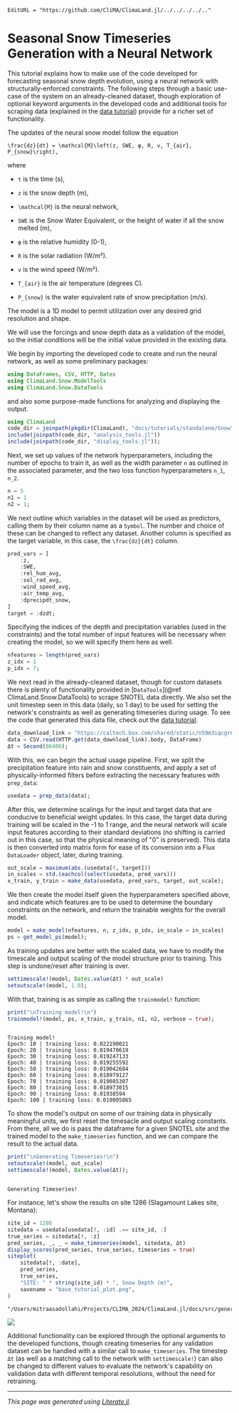 ```@meta
EditURL = "https://github.com/CliMA/ClimaLand.jl/../../../../.."
```
# Seasonal Snow Timeseries Generation with a Neural Network

This tutorial explains how to make use of the code developed
for forecasting seasonal snow depth evolution, using a neural network with
structurally-enforced constraints. The following steps through a
basic use-case of the system on an already-cleaned dataset, though
exploration of optional keyword arguments in the developed code and
additional tools for scraping data (explained in the [data tutorial](../data_tutorial/))
provide for a richer set of functionality.

The updates of the neural snow model follow the equation

``
\frac{dz}{dt} = \mathcal{M}\left(z, SWE, φ, R, v, T_{air}, P_{snow}\right),
``

where

- ``t`` is the time (s),

- ``z`` is the snow depth (m),

- ``\mathcal{M}`` is the neural network,

- ``SWE`` is the Snow Water Equivalent, or the height of water if all the snow melted (m),

- ``φ`` is the relative humidity (0-1),

- ``R`` is the solar radiation (W/m²).

- ``v`` is the wind speed (W/m²).

- ``T_{air}`` is the air temperature (degrees C).

- ``P_{snow}`` is the water equivalent rate of snow precipitation (m/s).

The model is a 1D model to permit utilization over any desired grid resolution and shape.

We will use the forcings and snow depth data as a validation
of the model, so the initial conditions will be the initial value
provided in the existing data.

We begin by importing the developed code to create and run the neural network,
as well as some preliminary packages:

````julia
using DataFrames, CSV, HTTP, Dates
using ClimaLand.Snow.ModelTools
using ClimaLand.Snow.DataTools
````

and also some purpose-made functions for analyzing and displaying the output.

````julia
using ClimaLand
code_dir = joinpath(pkgdir(ClimaLand), "docs/tutorials/standalone/Snow")
include(joinpath(code_dir, "analysis_tools.jl"))
include(joinpath(code_dir, "display_tools.jl"));
````

Next, we set up values of the network hyperparameters, including the
number of epochs to train it, as well as the width parameter ``n`` as outlined
in the associated parameter, and the two loss function hyperparameters ``n_1``, ``n_2``.

````julia
n = 5
n1 = 1
n2 = 1;
````

We next outline which variables in the dataset will be used as predictors,
calling them by their column name as a `Symbol`. The number and choice of these
can be changed to reflect any dataset. Another column is specified as the target
variable, in this case, the ``\frac{dz}{dt}`` column.

````julia
pred_vars = [
    :z,
    :SWE,
    :rel_hum_avg,
    :sol_rad_avg,
    :wind_speed_avg,
    :air_temp_avg,
    :dprecipdt_snow,
]
target = :dzdt;
````

Specifying the indices of the depth and precipitation variables
(used in the constraints) and the total number of input features
will be necessary when creating the model, so we will specify them
here as well.

````julia
nfeatures = length(pred_vars)
z_idx = 1
p_idx = 7;
````

We next read in the already-cleaned dataset, though for custom datasets
there is plenty of functionality provided in [`DataTools`](@ref
ClimaLand.Snow.DataTools) to scrape SNOTEL data directly. We also set the
unit timestep seen in this data (daily, so 1 day) to be used for
setting the network's constraints as well as generating timeseries during usage.
To see the code that generated this data file, check out the [data tutorial](../data_tutorial/).

````julia
data_download_link = "https://caltech.box.com/shared/static/n59m3iqcgr60gllp65rsrd3k0mtnsfmg.csv"
data = CSV.read(HTTP.get(data_download_link).body, DataFrame)
Δt = Second(86400);
````

With this, we can begin the actual usage pipeline. First, we split the
precipitation feature into rain and snow constituents, and apply a set of physically-informed
filters before extracting the necessary features with `prep_data`:

````julia
usedata = prep_data(data);
````

After this, we determine scalings for the input and target data
that are conducive to beneficial weight updates. In this case, the
target data during training will be scaled in the -1 to 1 range, and
the neural network will scale input features according to their
standard deviations (no shifting is carried out in this case, so that
the physical meaning of "0" is preserved). This data
is then converted into matrix form for ease of its conversion into
a Flux `DataLoader` object, later, during training.

````julia
out_scale = maximum(abs.(usedata[!, target]))
in_scales = std.(eachcol(select(usedata, pred_vars)))
x_train, y_train = make_data(usedata, pred_vars, target, out_scale);
````

We then create the model itself given the hyperparameters specified
above, and indicate which features are to be used to determine the
boundary constraints on the network, and return the trainable weights
for the overall model.

````julia
model = make_model(nfeatures, n, z_idx, p_idx, in_scale = in_scales)
ps = get_model_ps(model);
````

As training updates are better with the scaled data, we have to modify
the timescale and output scaling of the model structure prior to training.
This step is undone/reset after training is over.

````julia
settimescale!(model, Dates.value(Δt) * out_scale)
setoutscale!(model, 1.0);
````

With that, training is as simple as calling the `trainmodel!` function:

````julia
print("\nTraining model!\n")
trainmodel!(model, ps, x_train, y_train, n1, n2, verbose = true);
````

````

Training model!
Epoch: 10 | training loss: 0.022190021
Epoch: 20 | training loss: 0.019470619
Epoch: 30 | training loss: 0.019247133
Epoch: 40 | training loss: 0.019255592
Epoch: 50 | training loss: 0.019042684
Epoch: 60 | training loss: 0.018979127
Epoch: 70 | training loss: 0.019085307
Epoch: 80 | training loss: 0.018973015
Epoch: 90 | training loss: 0.01938594
Epoch: 100 | training loss: 0.019005865

````

To show the model's output on some of our training data in physically meaningful
units, we first reset the timesacle and output scaling constants. From there,
all we do is pass the dataframe for a given SNOTEL site and the trained model
to the `make_timeseries` function, and we can compare the result to the actual data.

````julia
print("\nGenerating Timeseries!\n")
setoutscale!(model, out_scale)
settimescale!(model, Dates.value(Δt));
````

````

Generating Timeseries!

````

For instance, let's show the results on site 1286 (Slagamount Lakes site, Montana):

````julia
site_id = 1286
sitedata = usedata[usedata[!, :id] .== site_id, :]
true_series = sitedata[!, :z]
pred_series, _, _ = make_timeseries(model, sitedata, Δt)
display_scores(pred_series, true_series, timeseries = true)
siteplot(
    sitedata[!, :date],
    pred_series,
    true_series,
    "SITE: " * string(site_id) * ", Snow Depth (m)",
    savename = "base_tutorial_plot.png",
)
````

````
"/Users/mitraasadollahi/Projects/CLIMA_2024/ClimaLand.jl/docs/src/generated/standalone/Snow/base_tutorial_plot.png"
````

![](base_tutorial_plot.png)

Additional functionality can be explored through the optional arguments
to the developed functions, though creating timeseries for any validation
dataset can be handled with a similar call to `make_timeseries`. The timestep
`Δt` (as well as a matching call to the network with `settimescale!`) can
also be changed to different values to evaluate the network's capability on
validation data with different temporal resolutions, without the need
for retraining.

---

*This page was generated using [Literate.jl](https://github.com/fredrikekre/Literate.jl).*

